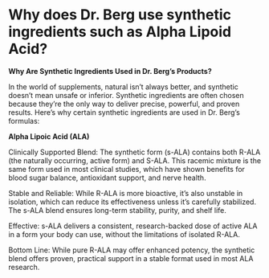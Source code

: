 # Why does Dr. Berg use synthetic ingredients such as Alpha Lipoid Acid?

**Why Are Synthetic Ingredients Used in Dr. Berg’s Products?**

In the world of supplements, natural isn’t always better, and synthetic doesn’t mean unsafe or inferior. Synthetic ingredients are often chosen because they’re the only way to deliver precise, powerful, and proven results. Here’s why certain synthetic ingredients are used in Dr. Berg’s formulas:

**Alpha Lipoic Acid (ALA)**

Clinically Supported Blend: The synthetic form (s-ALA) contains both R-ALA (the naturally occurring, active form) and S-ALA. This racemic mixture is the same form used in most clinical studies, which have shown benefits for blood sugar balance, antioxidant support, and nerve health.

Stable and Reliable: While R-ALA is more bioactive, it’s also unstable in isolation, which can reduce its effectiveness unless it’s carefully stabilized. The s-ALA blend ensures long-term stability, purity, and shelf life.

Effective: s-ALA delivers a consistent, research-backed dose of active ALA in a form your body can use, without the limitations of isolated R-ALA.

Bottom Line: While pure R-ALA may offer enhanced potency, the synthetic blend offers proven, practical support in a stable format used in most ALA research.